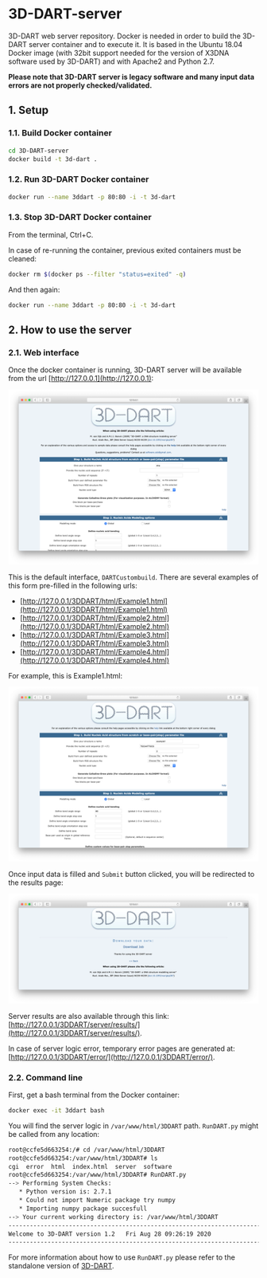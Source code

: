 # 3D-DART-server

3D-DART web server repository. Docker is needed in order to build the 3D-DART server container and to execute it. It is based in the Ubuntu 18.04 Docker image (with 32bit support needed for the version of X3DNA software used by 3D-DART) and with Apache2 and Python 2.7.

**Please note that 3D-DART server is legacy software and many input data errors are not properly checked/validated.**

## 1. Setup

### 1.1. Build Docker container

```bash
cd 3D-DART-server
docker build -t 3d-dart .
```

### 1.2. Run 3D-DART Docker container

```bash
docker run --name 3ddart -p 80:80 -i -t 3d-dart
```

### 1.3. Stop 3D-DART Docker container

From the terminal, Ctrl+C.

In case of re-running the container, previous exited containers must be cleaned:

```bash
docker rm $(docker ps --filter "status=exited" -q)
```

And then again:

```bash
docker run --name 3ddart -p 80:80 -i -t 3d-dart
```

## 2. How to use the server

### 2.1. Web interface

Once the docker container is running, 3D-DART server will be available from the url [http://127.0.0.1](http://127.0.0.1):

![DARTCustombuild](img/DARTcustombuild.png)

This is the default interface, `DARTCustombuild`. There are several examples of this form pre-filled in the following urls:

* [http://127.0.0.1/3DDART/html/Example1.html](http://127.0.0.1/3DDART/html/Example1.html)
* [http://127.0.0.1/3DDART/html/Example2.html](http://127.0.0.1/3DDART/html/Example2.html)
* [http://127.0.0.1/3DDART/html/Example3.html](http://127.0.0.1/3DDART/html/Example3.html)
* [http://127.0.0.1/3DDART/html/Example4.html](http://127.0.0.1/3DDART/html/Example4.html)

For example, this is Example1.html:

![Example1](img/Example1.png)

Once input data is filled and `Submit` button clicked, you will be redirected to the results page:

![DARTResult](img/DARTresult.png)

Server results are also available through this link: [http://127.0.0.1/3DDART/server/results/](http://127.0.0.1/3DDART/server/results/).

In case of server logic error, temporary error pages are generated at: [http://127.0.0.1/3DDART/error/](http://127.0.0.1/3DDART/error/).

### 2.2. Command line

First, get a bash terminal from the Docker container:

```bash
docker exec -it 3ddart bash
```

You will find the server logic in `/var/www/html/3DDART` path. `RunDART.py` might be called from any location:

```bash
root@ccfe5d663254:/# cd /var/www/html/3DDART
root@ccfe5d663254:/var/www/html/3DDART# ls
cgi  error  html  index.html  server  software
root@ccfe5d663254:/var/www/html/3DDART# RunDART.py 
--> Performing System Checks:
   * Python version is: 2.7.1
   * Could not import Numeric package try numpy
   * Importing numpy package succesfull
--> Your current working directory is: /var/www/html/3DDART
--------------------------------------------------------------------------------------------------------------
Welcome to 3D-DART version 1.2   Fri Aug 28 09:26:19 2020
--------------------------------------------------------------------------------------------------------------
```

For more information about how to use `RunDART.py` please refer to the standalone version of [3D-DART](https://github.com/haddocking/3D-DART).
